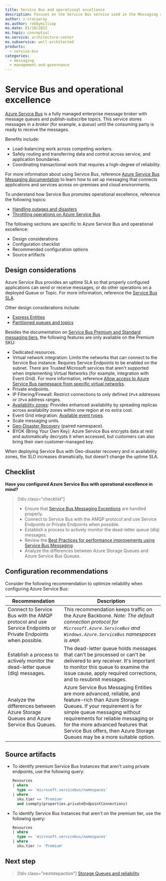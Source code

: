 ```yaml
---
title: Service Bus and operational excellence
description: Focuses on the Service Bus service used in the Messaging solution to provide best-practice, configuration recommendations, and design considerations related to Operational excellence.
author: v-stacywray
ms.author: robbymillsap
ms.date: 01/18/2022
ms.topic: conceptual
ms.service: architecture-center
ms.subservice: well-architected
products:
  - service-bus
categories:
  - messaging
  - management-and-governance
---
```


# Service Bus and operational excellence

[Azure Service Bus](/azure/service-bus-messaging/service-bus-messaging-overview) is a fully managed enterprise message broker with message queues and publish-subscribe topics. This service stores messages in a *broker* (for example, a *queue*) until the consuming party is ready to receive the messages.

Benefits include:

- Load-balancing work across competing workers.
- Safely routing and transferring data and control across service, and application boundaries.
- Coordinating transactional work that requires a high-degree of reliability.

For more information about using Service Bus, reference [Azure Service Bus Messaging documentation](/azure/service-bus-messaging/) to learn how to set up messaging that connects applications and services across on-premises and cloud environments.

To understand how Service Bus promotes operational excellence, reference the following topics:

- [Handling outages and disasters](/azure/service-bus-messaging/service-bus-outages-disasters)
- [Throttling operations on Azure Service Bus](/azure/service-bus-messaging/service-bus-throttling)

The following sections are specific to Azure Service Bus and operational excellence:

- Design considerations
- Configuration checklist
- Recommended configuration options
- Source artifacts

## Design considerations

Azure Service Bus provides an uptime SLA so that properly configured applications can send or receive messages, or do other operations on a deployed Queue or Topic. For more information, reference the [Service Bus SLA](/support/legal/sla/service-bus/v1_1/).

Other design considerations include:

- [Express Entities](/dotnet/api/microsoft.servicebus.messaging.queuedescription.enableexpress?view=azure-dotnet&preserve-view=true)
- [Partitioned queues and topics](/azure/service-bus-messaging/service-bus-partitioning)

Besides the documentation on [Service Bus Premium and Standard messaging tiers](/azure/service-bus-messaging/service-bus-premium-messaging), the following features are only available on the Premium SKU:

- Dedicated resources.
- Virtual network integration: Limits the networks that can connect to the Service Bus instance. Requires Service Endpoints to be enabled on the subnet. There are Trusted Microsoft services that aren't supported when implementing Virtual Networks (for example, integration with Event Grid). For more information, reference [Allow access to Azure Service Bus namespace from specific virtual networks](/azure/service-bus-messaging/service-bus-service-endpoints).
- Private endpoints.
- IP Filtering/Firewall: Restrict connections to only defined `IPv4` addresses or `IPv4` address ranges.
- [Availability zones](/azure/availability-zones/az-overview): Provides enhanced availability by spreading replicas across availability zones within one region at no extra cost.
- Event Grid integration: [Available event types](/azure/event-grid/event-schema-service-bus?tabs=event-grid-event-schema).
- Scale messaging units.
- [Geo-Disaster Recovery](/azure/service-bus-messaging/service-bus-geo-dr) (paired namespace).
- BYOK (Bring Your Own Key): Azure Service Bus encrypts data at rest and automatically decrypts it when accessed, but customers can also bring their own customer-managed key.

When deploying Service Bus with Geo-disaster recovery and in availability zones, the SLO increases dramatically, but doesn't change the uptime SLA.

## Checklist

**Have you configured Azure Service Bus with operational excellence in mind?**

> [!div class="checklist"]
> - Ensure that [Service Bus Messaging Exceptions](/azure/service-bus-messaging/service-bus-messaging-exceptions) are handled properly.
> - Connect to Service Bus with the AMQP protocol and use Service Endpoints or Private Endpoints when possible.
> - Establish a process to actively monitor the dead-letter queue (dlq) messages.
> - Review the [Best Practices for performance improvements using Service Bus Messaging](/azure/service-bus-messaging/service-bus-performance-improvements?tabs=net-standard-sdk-2).
> - Analyze the differences between Azure Storage Queues and Azure Service Bus Queues.

## Configuration recommendations

Consider the following recommendation to optimize reliability when configuring Azure Service Bus:

|Recommendation|Description|
|--------------|-----------|
|Connect to Service Bus with the AMQP protocol and use Service Endpoints or Private Endpoints when possible.|This recommendation keeps traffic on the Azure Backbone. *Note: The default connection protocol for `Microsoft.Azure.ServiceBus` and `Windows.Azure.ServiceBus` namespaces is `AMQP`.*|
|Establish a process to actively monitor the dead-letter queue (dlq) messages.|The dead-letter queue holds messages that can't be processed or can't be delivered to any receiver. It's important to monitor this queue to examine the issue cause, apply required corrections, and to resubmit messages.|
|Analyze the differences between Azure Storage Queues and Azure Service Bus Queues.|Azure Service Bus Messaging Entities are more advanced, reliable, and feature-rich than Azure Storage Queues. If your requirement is for simple queue messaging without requirements for reliable messaging or for the more advanced features that Service Bus offers, then Azure Storage Queues may be a more suitable option.|

## Source artifacts

- To identify premium Service Bus Instances that aren't using private endpoints, use the following query:

  ```sql
  Resources
  | where
    type == 'microsoft.servicebus/namespaces'
  | where
    sku.tier == 'Premium'
    and isempty(properties.privateEndpointConnections)
  ```

- To identify Service Bus Instances that aren't on the premium tier, use the following query:

  ```sql
  Resources
  | where
    type == 'microsoft.servicebus/namespaces'
  | where
    sku.tier != 'Premium'
  ```

## Next step

> [!div class="nextstepaction"]
> [Storage Queues and reliability](reliability.md)
